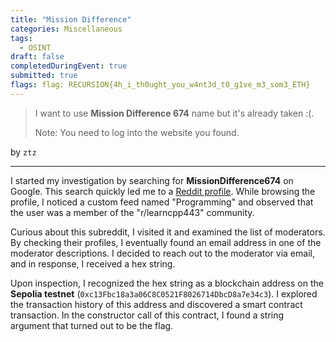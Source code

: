 ```yaml
---
title: "Mission Difference"
categories: Miscellaneous
tags: 
  - OSINT
draft: false
completedDuringEvent: true
submitted: true
flags: flag: RECURSION{4h_i_th0ught_you_w4nt3d_t0_g1ve_m3_som3_ETH}
---
```

> I want to use **Mission Difference 674** name but it's already taken :(.
>
> Note: You need to log into the website you found.

by `ztz`

---

I started my investigation by searching for **MissionDifference674** on Google. This search quickly led me to a [Reddit profile](https://www.reddit.com/user/MissionDifference674/). While browsing the profile, I noticed a custom feed named "Programming" and observed that the user was a member of the "r/learncpp443" community.

Curious about this subreddit, I visited it and examined the list of moderators. By checking their profiles, I eventually found an email address in one of the moderator descriptions. I decided to reach out to the moderator via email, and in response, I received a hex string.

Upon inspection, I recognized the hex string as a blockchain address on the **Sepolia testnet** (`0xc13Fbc18a3a06C8C0521F8026714DbcD8a7e34c3`). I explored the transaction history of this address and discovered a smart contract transaction. In the constructor call of this contract, I found a string argument that turned out to be the flag.
